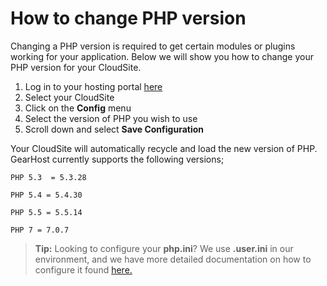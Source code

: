 # How to change PHP version

Changing a PHP version is required to get certain modules or plugins working for your application. Below we will show you how to change your PHP version for your CloudSite.


1. Log in to your hosting portal [here](https://my.gearhost.com) 
2. Select your CloudSite
3. Click on the **Config** menu 
4. Select the version of PHP you wish to use
5. Scroll down and select **Save Configuration**




Your CloudSite will automatically recycle and load the new version of PHP. GearHost currently supports the following versions;


`PHP 5.3  = 5.3.28`

`PHP 5.4 = 5.4.30`

`PHP 5.5 = 5.5.14`

`PHP 7 = 7.0.7`


>**Tip:** Looking to configure your **php.ini**? We use **.user.ini** in our environment, and we have more detailed documentation on how to configure it found [here.](https://www.gearhost.com/documentation/how-to-configure-user-ini)